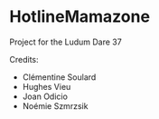 # HotlineMamazone
Project for the Ludum Dare 37

Credits:
- Clémentine Soulard
- Hughes Vieu
- Joan Odicio
- Noémie Szmrzsik